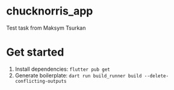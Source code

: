 # chucknorris_app

Test task from Maksym Tsurkan

# Get started

1. Install dependencies: `flutter pub get`
2. Generate boilerplate: `dart run build_runner build --delete-conflicting-outputs`